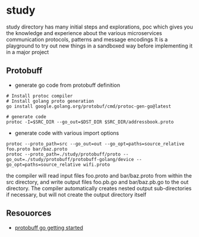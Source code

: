 # study
study directory has many initial steps and explorations, poc which gives you the knowledge and experience about the various microservices communication protocols, patterns and message encodings
It is a playground to try out new things in a sandboxed way before implementing it in a major project

## Protobuff
- generate go code from protobuff definition

```
# Install protoc compiler
# Install golang proto generation
go install google.golang.org/protobuf/cmd/protoc-gen-go@latest

# generate code
protoc -I=$SRC_DIR --go_out=$DST_DIR $SRC_DIR/addressbook.proto
```

- generate code with various import options
```
protoc --proto_path=src --go_out=out --go_opt=paths=source_relative foo.proto bar/baz.proto
protoc --proto_path=./study/protobuff/proto --go_out=./study/protobuff/protobuff-golang/device --go_opt=paths=source_relative wifi.proto
```
the compiler will read input files foo.proto and bar/baz.proto from within the src directory, and write output files foo.pb.go and bar/baz.pb.go to the out directory. The compiler automatically creates nested output sub-directories if necessary, but will not create the output directory itself


## Resouorces
- [protobuff go getting started](https://protobuf.dev/getting-started/gotutorial/)


